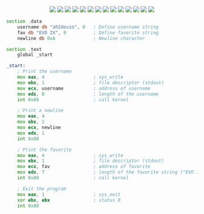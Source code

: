 
<div align="center">
<img src="https://img.shields.io/badge/c++-%2300599C.svg?style=for-the-badge&logo=c%2B%2B&logoColor=white">
<img src="https://img.shields.io/badge/c-%2300599C.svg?style=for-the-badge&logo=c&logoColor=white">
<img src="https://img.shields.io/badge/Arduino-00979D?style=for-the-badge&logo=Arduino&logoColor=white">
<img src="https://img.shields.io/badge/Raspberry%20Pi-A22846?style=for-the-badge&logo=Raspberry%20Pi&logoColor=white">
<img src="https://img.shields.io/badge/Embedded%20Systems-blue?style=for-the-badge">
<img src="https://img.shields.io/badge/python-3670A0?style=for-the-badge&logo=python&logoColor=ffdd54">
<img src="https://img.shields.io/badge/assembly%20script-%23000000.svg?style=for-the-badge&logo=assemblyscript&logoColor=white">
<img src="https://img.shields.io/badge/ros-%230A0FF9.svg?style=for-the-badge&logo=ros&logoColor=white">
<img src="https://img.shields.io/badge/Node--RED-%238F0000.svg?style=for-the-badge&logo=node-red&logoColor=white">
<img src="https://img.shields.io/badge/sqlite-%2307405e.svg?style=for-the-badge&logo=sqlite&logoColor=white">
<img src="https://img.shields.io/badge/Matplotlib-%23ffffff.svg?style=for-the-badge&logo=Matplotlib&logoColor=black">
<img src="https://img.shields.io/badge/pandas-%23150458.svg?style=for-the-badge&logo=pandas&logoColor=white">
<img src="https://img.shields.io/badge/numpy-%23013243.svg?style=for-the-badge&logo=numpy&logoColor=white">
<img src="https://img.shields.io/badge/JWT-black?style=for-the-badge&logo=JSON%20web%20tokens">
  
</div>
</p>

```asm
section .data
    username db "ah2devio", 0   ; Define username string
    fav db "EVO IX", 0          ; Define favorite string
    newline db 0xA              ; Newline character

section .text
    global _start

_start:
    ; Print the username
    mov eax, 4                  ; sys_write
    mov ebx, 1                  ; file descriptor (stdout)
    mov ecx, username           ; address of username
    mov edx, 8                  ; length of the username
    int 0x80                    ; call kernel

    ; Print a newline
    mov eax, 4
    mov ebx, 1
    mov ecx, newline
    mov edx, 1
    int 0x80

    ; Print the favorite
    mov eax, 4                  ; sys_write
    mov ebx, 1                  ; file descriptor (stdout)
    mov ecx, fav                ; address of favorite
    mov edx, 7                  ; length of the favorite string ("EVO IX")
    int 0x80                    ; call kernel

    ; Exit the program
    mov eax, 1                  ; sys_exit
    xor ebx, ebx                ; status 0
    int 0x80


```

